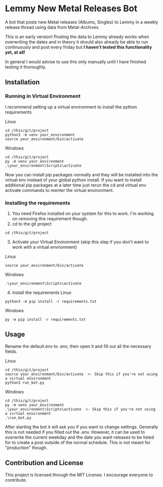 # Lemmy New Metal Releases Bot
A bot that posts new Metal releases (Albums, Singles) to Lemmy in a weekly release thread using data from Metal-Archives.

This is an early version! Posting the data to Lemmy already works when overwriting the dates and in theory it should also already be able to run continuously and post every friday but **I haven't tested this functionality yet, at all!**

In general I would advise to use this only manually until I have finished testing it thoroughly.

## Installation
### Running in Virtual Environment
I recommend setting up a virtual environment to install the python requirements

Linux
```
cd /this/git/project
python3 -m venv your_environment
source your_environment/bin/activate
```
Windows
```
cd /this/git/project
py -m venv your_environment
.\your_environment\Scripts\activate
```
Now you can install pip packages normally and they will be installed into the virtual env instead of your global python install. If you want to install additional pip packages at a later time just rerun the cd and virtual env activate commands to reenter the virtual environment.

### Installing the requirements

1. You need Firefox installed on your system for this to work. I'm working on removing this requirement though.
2. cd to the git project
```
cd /this/git/project
```
3. Activate your Virtual Environment (skip this step if you don't want to work with a virtual environment)

Linux
```
source your_environment/bin/activate
```
Windows
```
.\your_environment\Scripts\activate
```
4. Install the requirements
Linux
```
python3 -m pip install -r requirements.txt
```
Windows
```
py -m pip install -r requirements.txt
```
## Usage
Rename the default.env to .env, then open it and fill out all the necessary fields.

Linux
```
cd /this/git/project
source your_environment/bin/activate  <- Skip this if you're not using a virtual environment
python3 run_bot.py 
```
Windows
```
cd /this/git/project
py -m venv your_environment
.\your_environment\Scripts\activate  <- Skip this if you're not using a virtual environment
.\run_bot.py 
```

After starting the bot it will ask you if you want to change settings. Generally this is not needed if you filled out the .env. However, it can be used to overwrite the current weekday and the date you want releases to be listed for to create a post outside of the normal schedule. This is not meant for "production" though.

## Contribution and License
This project is licensed through the MIT License. I encourage everyone to contribute.
